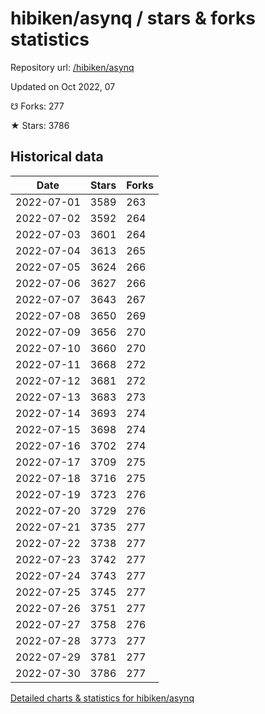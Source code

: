 # hibiken/asynq / stars & forks statistics

Repository url: [/hibiken/asynq](https://github.com/hibiken/asynq)

Updated on Oct 2022, 07

☋ Forks: 277

★ Stars: 3786

## Historical data
| Date | Stars | Forks |
|------|-------|-------|
| 2022-07-01 | 3589 | 263 | 
| 2022-07-02 | 3592 | 264 | 
| 2022-07-03 | 3601 | 264 | 
| 2022-07-04 | 3613 | 265 | 
| 2022-07-05 | 3624 | 266 | 
| 2022-07-06 | 3627 | 266 | 
| 2022-07-07 | 3643 | 267 | 
| 2022-07-08 | 3650 | 269 | 
| 2022-07-09 | 3656 | 270 | 
| 2022-07-10 | 3660 | 270 | 
| 2022-07-11 | 3668 | 272 | 
| 2022-07-12 | 3681 | 272 | 
| 2022-07-13 | 3683 | 273 | 
| 2022-07-14 | 3693 | 274 | 
| 2022-07-15 | 3698 | 274 | 
| 2022-07-16 | 3702 | 274 | 
| 2022-07-17 | 3709 | 275 | 
| 2022-07-18 | 3716 | 275 | 
| 2022-07-19 | 3723 | 276 | 
| 2022-07-20 | 3729 | 276 | 
| 2022-07-21 | 3735 | 277 | 
| 2022-07-22 | 3738 | 277 | 
| 2022-07-23 | 3742 | 277 | 
| 2022-07-24 | 3743 | 277 | 
| 2022-07-25 | 3745 | 277 | 
| 2022-07-26 | 3751 | 277 | 
| 2022-07-27 | 3758 | 276 | 
| 2022-07-28 | 3773 | 277 | 
| 2022-07-29 | 3781 | 277 | 
| 2022-07-30 | 3786 | 277 | 


[Detailed charts & statistics for hibiken/asynq](https://reviewgithub.com/rep/hibiken/asynq)

